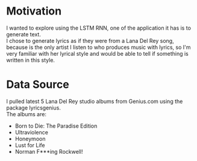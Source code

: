 # Motivation
I wanted to explore using the LSTM RNN, one of the application it has is to generate text.  
I chose to generate lyrics as if they were from a Lana Del Rey song, because is the only artist I listen to who produces music with lyrics, so I'm very familiar with her lyrical style and would be able to tell if something is written in this style. 

# Data Source
I pulled latest 5 Lana Del Rey studio albums from Genius.com using the package lyricsgenius.  
The albums are: 
- Born to Die: The Paradise Edition
- Ultraviolence
- Honeymoon
- Lust for Life
- Norman F***ing Rockwell!
